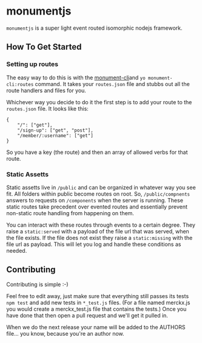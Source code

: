 # monumentjs

`monumentjs` is a super light event routed isomorphic nodejs framework. 

## How To Get Started

### Setting up routes

The easy way to do this is with the [monument-cli](https://github.com/ansble/monument-cli)and `yo monument-cli:routes` command. It takes your `routes.json` file and stubbs out all the route handlers and files for you.

Whichever way you decide to do it the first step is to add your route to the `routes.json` file. It looks like this:

```
{
	"/": ["get"],
	"/sign-up": ["get", "post"],
	"/member/:username": ["get"]
}
```
So you have a key (the route) and then an array of allowed verbs for that route.

### Static Assetts

Static assetts live in `/public` and can be organized in whatever way you see fit. All folders within public become routes on root. So, `/public/compnents` answers to requests on `/components` when the server is running. These static routes take precedent over evented routes and essentially prevent non-static route handling from happening on them. 

You can interact with these routes through events to a certain degree. They raise a `static:served` with a payload of the file url that was served, when the file exists. If the file does not exist they raise a `static:missing` with the file url as payload. This will let you log and handle these conditions as needed.

## Contributing
Contributing is simple :-)

Feel free to edit away, just make sure that everything still passes its tests `npm test` and add new tests in `*_test.js` files. (For a file named merckx.js you would create a merckx_test.js file that contains the tests.) Once you have done that then open a pull request and we'll get it pulled in.

When we do the next release your name will be added to the AUTHORS file... you know, because you're an author now.